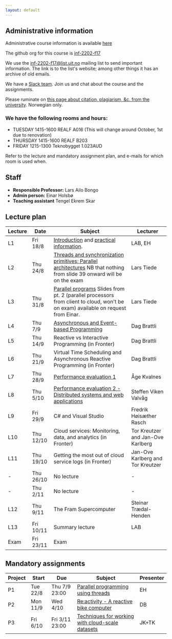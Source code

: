 ```yaml
---
layout: default
---
```


## Administrative information

Administrative course information is available [here](https://uit.no/utdanning/emner/emne/508209/inf-2202)

The github org for this course is [inf-2202-f17](https://github.com/inf-2202-f17)

We use the [inf-2202-f17@list.uit.no](https://list.uit.no/sympa/info/inf-2202-f17) mailing list to send important information. The link is to the list's website; among other things it has an archive of old emails.

We have a [Slack team](https://inf-2202-f17.slack.com/). Join us and chat about the course and the assignments.

Please ruminate on [this page about citation, plagiarism, &c. from the university](https://uit.no/om/enhet/artikkel?p_document_id=473719). Norwegian only.


### We have the following rooms and hours:

* TUESDAY 1415-1600 REALF A016 (This will change around October, 1st due to renovation)
* THURSDAY 1415-1600 REALF B203
* FRIDAY 1215-1300 Teknobygget 1.023AUD

Refer to the lecture and mandatory assignment plan, and e-mails for which room is used when.

## Staff

* **Responsible Professor:** Lars Ailo Bongo
* **Admin person:** Einar Holsbø
* **Teaching assistant** Tengel Ekrem Skar

## Lecture plan

| Lecture | Date      | Subject                                       | Lecturer  |
|---------|-----------|-----------------------------------------------|-----------|
| L1      | Fri 18/8  | [Introduction](public/01-introduction.pptx) and  [practical information](https://inf-2202-f17.github.io/public/inf2202-17-info.pdf). | LAB, EH   |
| L2      | Thu 24/8  | [Threads and synchronization primitives; Parallel architectures](https://github.com/inf-2202-f17/inf-2202-f17.github.io/blob/master/public/02-threads-synchronization.pptx)  NB that nothing from slide 39 onward will be on the exam | Lars Tiede |
| L3      | Thu 31/8  | [Parallel programs](https://github.com/inf-2202-f17/inf-2202-f17.github.io/blob/master/public/03-1-parallelization-process-and-architectures.pptx?raw=true) Slides from pt. 2 (parallel processors from client to cloud, won't be on exam) available on request from Einar.                             | Lars Tiede |
| L4      | Thu 7/9   | [Asynchronous and Event-based Programming](https://github.com/inf-2202-f17/inf-2202-f17.github.io/blob/master/public/04-Asynchronous%20and%20Event-Based%20Programming.pptx?raw=true)                      | Dag Brattli |
| L5      | Thu 14/9  | Reactive vs Interactive Programming (in Fronter)                      | Dag Brattli |
| L6      | Thu 21/9  | Virtual Time Scheduling and Asynchronous Reactive Programming (in Fronter) | Dag Brattli |
| L7      | Thu 28/9  | [Performance evaluation 1](https://github.com/inf-2202-f17/inf-2202-f17.github.io/blob/master/public/2017-09-27-PerformanceEvaluation.pdf?raw=true)                      | Åge Kvalnes |
| L8      | Thu 5/10  | [Performance evaluation 2 - Distributed systems and web applications]()  | Steffen Viken Valvåg |
| L9      | Fri 29/9  | C# and Visual Studio                          | Fredrik Høisæther Rasch |
| L10     | Thu 12/10 | Cloud services: Monitoring, data, and analytics (in Fronter) | Tor Kreutzer and Jan-Ove Karlberg |
| L11     | Thu 19/10 | Getting the most out of cloud service logs (in Fronter)   | Jan-Ove Karlberg and Tor Kreutzer |
| -       | Thu 26/10 | No lecture                                    | -         |
| -       | Thu 2/11  | No lecture                                    | -         |
| L12     | Thu 9/11  | The Fram Supercomputer                        | Steinar Trædal-Henden |
| L13     | Fri 10/11 | Summary lecture                               | LAB       |
| Exam    | Fri 23/11 | Exam                                          |           |


## Mandatory assignments

| Project |	Start      | Due      | Subject  | Presenter |
|---------|------------|----------|----------|---------|
| P1 	    | Tue 22/8   | Thu 7/9 23:00  | [Parallel programming using threads](https://github.com/inf-2202-f17/1st_mandatory) | EH |
| P2      | Mon 11/9    | Wed 4/10 | [Re:activity - A reactive bike computer](https://github.com/inf-2202-f17/2nd_mandatory) | DB |
| P3      | Fri 6/10   | Fri 3/11 23:00| [Techniques for working with cloud-scale datasets](https://github.com/inf-2202-f17/p3) | JK+TK |

